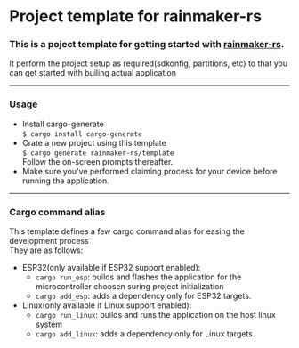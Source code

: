 # Project template for rainmaker-rs

### This is a poject template for getting started with  [rainmaker-rs](https://github.com/rainmaker-rs/rainmaker). 


It perform the project setup as required(sdkonfig, partitions, etc) to that you can get started with builing actual application

---

### Usage
- Install cargo-generate \
`$ cargo install cargo-generate`
- Crate a new project using this template \
`$ cargo generate rainmaker-rs/template` \
Follow the on-screen prompts thereafter.
- Make sure you've performed claiming process for your device before running the application.

---

### Cargo command alias
This template defines a few cargo command alias for easing the development process \
They are as follows:
- ESP32(only available if ESP32 support enabled):
    - `cargo run_esp`: builds and flashes the application for the microcontroller choosen suring project initialization
    - `cargo add_esp`: adds a dependency only for ESP32 targets.
- Linux(only available if Linux support enabled):
    - `cargo run_linux`: builds and runs the application on the host linux system
    - `cargo add_linux`: adds a dependency only for Linux targets.
